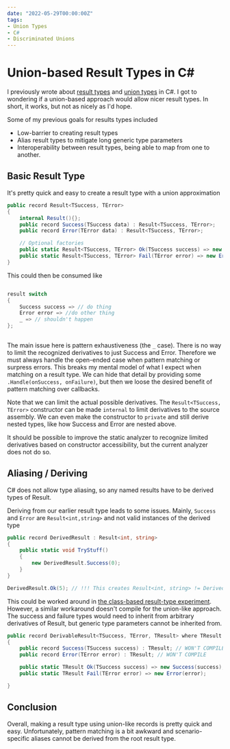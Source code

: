 ```yaml
---
date: "2022-05-29T00:00:00Z"
tags:
- Union Types
- C#
- Discriminated Unions
---
```


# Union-based Result Types in C#

I previously wrote about [result types](../_posts/2021-01-15-Results-Update.md) and [union types](../_posts/2021-03-26-Unions-in-CSharp.md) in C#. I got to wondering if a union-based approach would allow nicer result types. In short, it works, but not as nicely as I'd hope.

Some of my previous goals for results types included
- Low-barrier to creating result types
- Alias result types to mitigate long generic type parameters 
- Interoperability between result types, being able to map from one to another.

## Basic Result Type

It's pretty quick and easy to create a result type with a union approximation

```cs
public record Result<TSuccess, TError>
{
    internal Result(){};
    public record Success(TSuccess data) : Result<TSuccess, TError>;
    public record Error(TError data) : Result<TSuccess, TError>;

    // Optional factories
    public static Result<TSuccess, TError> Ok(TSuccess success) => new Success(success);
    public static Result<TSuccess, TError> Fail(TError error) => new Error(error);
}
```

This could then be consumed like
```cs

result switch
{
    Success success => // do thing
    Error error => //do other thing
    _ => // shouldn't happen
};
    
```

The main issue here is pattern exhaustiveness (the `_` case). There is no way to limit the recognized derivatives to just Success and Error. Therefore we must always handle the open-ended case when pattern matching or surpress errors. This breaks my mental model of what I expect when matching on a result type. We can hide that detail by providing some `.Handle(onSuccess, onFailure)`, but then we loose the desired benefit of pattern matching over callbacks.

Note that we can limit the actual possible derivatives. The `Result<TSuccess, TError>` constructor can be made `internal` to limit derivatives to the source assembly. We can even make the constructor to `private` and still derive nested types, like how Success and Error are nested above.

It should be possible to improve the static analyzer to recognize limited derivatives based on constructor accessibility, but the current analyzer does not do so.

## Aliasing / Deriving

C# does not allow type aliasing, so any named results have to be derived types of Result. 


Deriving from our earlier result type leads to some issues. Mainly, `Success` and `Error` are `Result<int,string>` and not valid instances of the derived type
```cs
public record DerivedResult : Result<int, string>
{
    public static void TryStuff()
    {
        new DerivedResult.Success(0);
    }
}

DerivedResult.Ok(5); // !!! This creates Result<int, string> != DerivedResult
```

This could be worked around in [the class-based result-type experiment](../_posts/2021-01-15-Results-Update.md). However, a similar workaround doesn't compile for the union-like approach. The success and failure types would need to inherit from arbitrary derivatives of Result, but generic type parameters cannot be inherited from.

```cs
public record DerivableResult<TSuccess, TError, TResult> where TResult : DerivableResult<TSuccess, TError, TResult>
{
    public record Success(TSuccess success) : TResult; // WON'T COMPILE
    public record Error(TError error) : TResult; // WON'T COMPILE

    public static TResult Ok(TSuccess success) => new Success(success);
    public static TResult Fail(TError error) => new Error(error);

}

```

## Conclusion

Overall, making a result type using union-like records is pretty quick and easy. Unfortunately, pattern matching is a bit awkward and scenario-specific aliases cannot be derived from the root result type.
